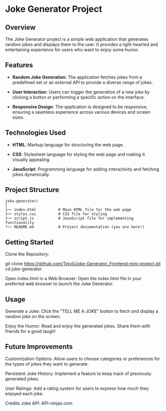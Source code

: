 # Joke Generator Project

## Overview

The Joke Generator project is a simple web application that generates random jokes and displays them to the user. It provides a light-hearted and entertaining experience for users who want to enjoy some humor.

## Features

- **Random Joke Generation**: The application fetches jokes from a predefined set or an external API to provide a diverse range of jokes.
  
- **User Interaction**: Users can trigger the generation of a new joke by clicking a button or performing a specific action on the interface.

- **Responsive Design**: The application is designed to be responsive, ensuring a seamless experience across various devices and screen sizes.

## Technologies Used

- **HTML**: Markup language for structuring the web page.

- **CSS**: Stylesheet language for styling the web page and making it visually appealing.

- **JavaScript**: Programming language for adding interactivity and fetching jokes dynamically.

## Project Structure

```plaintext
joke-generator/
│
├── index.html          # Main HTML file for the web page
├── styles.css          # CSS file for styling
├── script.js           # JavaScript file for implementing functionality
└── README.md           # Project documentation (you are here!)
```

## Getting Started
Clone the Repository:

git clone https://github.com/Tejvil/Joke-Generator_Frontend-mini-project.git
cd joke-generator

Open index.html in a Web Browser:
Open the index.html file in your preferred web browser to launch the Joke Generator.

## Usage
Generate a Joke:
Click the "TELL ME A JOKE" button to fetch and display a random joke on the screen.

Enjoy the Humor:
Read and enjoy the generated jokes. Share them with friends for a good laugh!

## Future Improvements
Customization Options:
Allow users to choose categories or preferences for the types of jokes they want to generate.

Persistent Joke History:
Implement a feature to keep track of previously generated jokes.

User Ratings:
Add a rating system for users to express how much they enjoyed each joke.

Credits
Joke API: API-ninjas.com